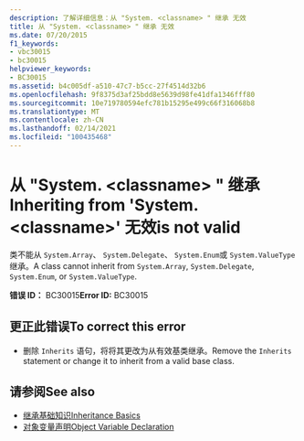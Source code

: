 ```yaml
---
description: 了解详细信息：从 "System. <classname> " 继承 无效
title: 从 "System. <classname> " 继承 无效
ms.date: 07/20/2015
f1_keywords:
- vbc30015
- bc30015
helpviewer_keywords:
- BC30015
ms.assetid: b4c005df-a510-47c7-b5cc-27f4514d32b6
ms.openlocfilehash: 9f8375d3af25bdd8e5639d98fe41dfa1346fff80
ms.sourcegitcommit: 10e719780594efc781b15295e499c66f316068b8
ms.translationtype: MT
ms.contentlocale: zh-CN
ms.lasthandoff: 02/14/2021
ms.locfileid: "100435468"
---
```

# <a name="inheriting-from-systemclassname-is-not-valid"></a><span data-ttu-id="b3881-105">从 "System. \<classname> " 继承</span><span class="sxs-lookup"><span data-stu-id="b3881-105">Inheriting from 'System.\<classname>'</span></span> <span data-ttu-id="b3881-106">无效</span><span class="sxs-lookup"><span data-stu-id="b3881-106">is not valid</span></span>

<span data-ttu-id="b3881-107">类不能从 `System.Array`、 `System.Delegate`、 `System.Enum`或 `System.ValueType`继承。</span><span class="sxs-lookup"><span data-stu-id="b3881-107">A class cannot inherit from `System.Array`, `System.Delegate`, `System.Enum`, or `System.ValueType`.</span></span>  
  
 <span data-ttu-id="b3881-108">**错误 ID：** BC30015</span><span class="sxs-lookup"><span data-stu-id="b3881-108">**Error ID:** BC30015</span></span>  
  
## <a name="to-correct-this-error"></a><span data-ttu-id="b3881-109">更正此错误</span><span class="sxs-lookup"><span data-stu-id="b3881-109">To correct this error</span></span>  
  
- <span data-ttu-id="b3881-110">删除 `Inherits` 语句，将将其更改为从有效基类继承。</span><span class="sxs-lookup"><span data-stu-id="b3881-110">Remove the `Inherits` statement or change it to inherit from a valid base class.</span></span>  
  
## <a name="see-also"></a><span data-ttu-id="b3881-111">请参阅</span><span class="sxs-lookup"><span data-stu-id="b3881-111">See also</span></span>

- [<span data-ttu-id="b3881-112">继承基础知识</span><span class="sxs-lookup"><span data-stu-id="b3881-112">Inheritance Basics</span></span>](../programming-guide/language-features/objects-and-classes/inheritance-basics.md)
- [<span data-ttu-id="b3881-113">对象变量声明</span><span class="sxs-lookup"><span data-stu-id="b3881-113">Object Variable Declaration</span></span>](../programming-guide/language-features/variables/object-variable-declaration.md)
